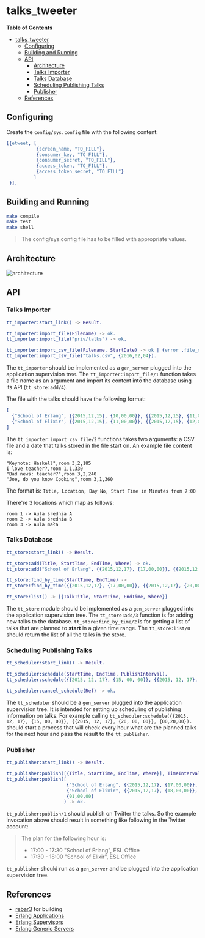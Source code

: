# talks_tweeter #

<!-- markdown-toc start - Don't edit this section. Run M-x markdown-toc-generate-toc again -->
**Table of Contents**

- [talks_tweeter](#talkstweeter)
    - [Configuring](#configuring)
    - [Building and Running](#building-and-running)
    - [API](#api)
        - [Architecture](#architecture)
        - [Talks Importer](#talks-importer)
        - [Talks Database](#talks-database)
        - [Scheduling Publishing Talks](#scheduling-publishing-talks)
        - [Publisher](#publisher)
    - [References](#references)

<!-- markdown-toc end -->


## Configuring ##

Create the `config/sys.config` file with the following content:

```erlang
[{etweet, [
           {screen_name, "TO_FILL"},
           {consumer_key, "TO_FILL"},
           {consumer_secret, "TO_FILL"},
           {access_token, "TO_FILL"},
           {access_token_secret, "TO_FILL"}
          ]
 }].
```

## Building and Running ##

```bash
make compile
make test
make shell
```

> The config/sys.config file has to be filled with appropriate values.

## Architecture ##

![architecture](https://docs.google.com/drawings/d/1Tg9J9MGxVXwA0_3NdQ4FWo9yQ3XYL78aljEgNRK3Yu4/pub?w=960&h=720)

## API ##

### Talks Importer ###

```erlang
tt_importer:start_link() -> Result.

tt_importer:import_file(Filename) -> ok.
tt_importer:import_file("priv/talks") -> ok.

tt_importer:import_csv_file(Filename, StartDate) -> ok | {error ,file_not_exists}.
tt_importer:import_csv_file("talks.csv", {2016,02,04}).

```

The `tt_importer` should be implemented as a `gen_server` plugged into the application supervision tree. The `tt_importer:import_file/1` function takes a file name as an argument and import its content into the database using its API (`tt_store:add/4`).

The file with the talks should have the following format:
```erlang
[
  {"School of Erlang", {{2015,12,15}, {10,00,00}}, {{2015,12,15}, {11,00,00}}, "ESL Office"},
  {"School of Elixir", {{2015,12,15}, {11,00,00}}, {{2015,12,15}, {12,00,00}}, "ESL Office"}
]
```

The `tt_importer:import_csv_file/2` functions takes two arguments: a CSV file and a date that talks stored in the file start on. An example file content is:

```csv
"Keynote: Haskell",room 3,2,185
I love teacher?,room 1,1,330
"Bad news: teacher?",room 3,2,240
"Joe, do you know Cooking",room 3,1,360
```

The format is: 
`Title, Location, Day No, Start Time in Minutes from 7:00`

There're 3 locations which map as follows:
```
room 1 -> Aula średnia A
room 2 -> Aula średnia B
room 3 -> Aula mała
```

### Talks Database ###

```erlang
tt_store:start_link() -> Result.

tt_store:add(Title, StartTime, EndTime, Where) -> ok.
tt_store:add("School of Erlang", {{2015,12,17}, {17,00,00}}, {{2015,12,17}, {19,00,00}}) -> ok.

tt_store:find_by_time(StartTime, EndTime) -> 
tt_store:find_by_time({{2015,12,17}, {17,00,00}}, {{2015,12,17}, {20,00,00}}) -> [{TalkTitle, StartTime, EndTime, Where}]

tt_store:list() -> [{TalkTitle, StartTime, EndTime, Where}]
```

The `tt_store` module should be implemented as a `gen_server` plugged into the application supervision tree. The `tt_store:add/3` function is for adding new talks to the database. `tt_store:find_by_time/2` is for getting a list of talks that are planned to **start** in a given time range. The `tt_store:list/0` should return the list of all the talks in the store.

### Scheduling Publishing Talks ###


```erlang
tt_scheduler:start_link() -> Result.

tt_scheduler:schedule(StartTime, EndTime, PublishInterval).
tt_scheduler:schedule({{2015, 12, 17}, {15, 00, 00}}, {{2015, 12, 17}, {20, 00, 00}}, {01,00,00}) -> Ref.

tt_scheduler:cancel_schedule(Ref) -> ok.
```

The `tt_scheduler` should be a `gen_server` plugged into the application supervision tree. It is intended for setting up scheduling of publishing information on talks. For example calling `tt_scheduler:schedule({{2015, 12, 17}, {15, 00, 00}}, {{2015, 12, 17}, {20, 00, 00}}, {00,20,00}).` should start a process that will check every hour what are the planned talks for the next hour and pass the result to the `tt_publisher`.

### Publisher ###

```erlang
tt_publisher:start_link() -> Result.

tt_publisher:publish([{Title, StartTime, EndTime, Where}], TimeInterval) -> ok
tt_publisher:publish([
                      {"School of Erlang", {{2015,12,17}, {17,00,00}}, {{2015,12,17}, {17,30,00}}, "ESL Office"}
                      {"School of Elixir", {{2015,12,17}, {18,00,00}}, {{2015,12,17}, {18,30,00}}, "ESL Office"},
                      {01,00,00}
                     ) -> ok.
```

`tt_publisher:publish/1` should publish on Twitter the talks. So the example invocation above should result in something like following in the Twitter account:

> The plan for the following hour is:
> * 17:00 - 17:30 "School of Erlang", ESL Office
> * 17:30 - 18:00 "School of Elixir", ESL Office

`tt_publisher` should run as a `gen_server` and be plugged into the application supervision tree.

## References ##

* [rebar3](https://www.rebar3.org/) for building
* [Erlang Applications](http://www.erlang.org/doc/design_principles/applications.html)
* [Erlang Supervisors](http://www.erlang.org/doc/design_principles/sup_princ.html)
* [Erlang Generic Servers](http://www.erlang.org/doc/design_principles/gen_server_concepts.html)
